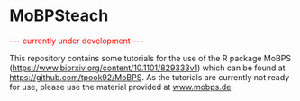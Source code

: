 # MoBPSteach

 <span style="color: red;">--- currently under development ---</span>

This repository contains some tutorials for the use of the R package MoBPS (https://www.biorxiv.org/content/10.1101/829333v1) which can be found at https://github.com/tpook92/MoBPS. As the tutorials are currently not ready for use, please use the material provided at <a href="http://www.mobps.de">www.mobps.de</a>.
